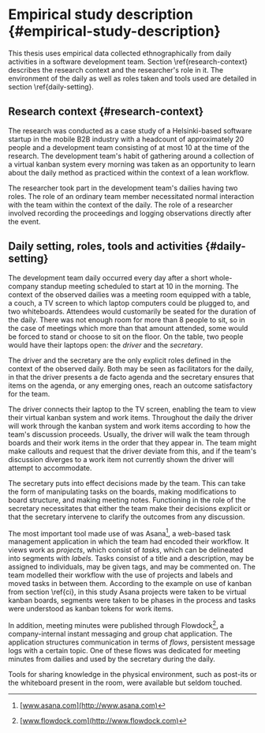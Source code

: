 
# Empirical study description {#empirical-study-description}

This thesis uses empirical data collected ethnographically from daily activities in a software development team. Section \ref{research-context} describes the research context and the researcher's role in it. The environment of the daily as well as roles taken and tools used are detailed in section \ref{daily-setting}.

## Research context {#research-context}

The research was conducted as a case study of a Helsinki-based software startup in the mobile B2B industry with a headcount of approximately 20 people and a development team consisting of at most 10 at the time of the research. The development team's habit of gathering around a collection of a virtual kanban system every morning was taken as an opportunity to learn about the daily method as practiced within the context of a lean workflow.

The researcher took part in the development team's dailies having two roles. The role of an ordinary team member necessitated normal interaction with the team within the context of the daily. The role of a researcher involved recording the proceedings and logging observations directly after the event.

## Daily setting, roles, tools and activities {#daily-setting}

The development team daily occurred every day after a short whole-company standup meeting scheduled to start at 10 in the morning. The context of the observed dailies was a meeting room equipped with a table, a couch, a TV screen to which laptop computers could be plugged to, and two whiteboards. Attendees would customarily be seated for the duration of the daily. There was not enough room for more than 8 people to sit, so in the case of meetings which more than that amount attended, some would be forced to stand or choose to sit on the floor. On the table, two people would have their laptops open: the *driver* and the *secretary*.

The driver and the secretary are the only explicit roles defined in the context of the observed daily. Both may be seen as facilitators for the daily, in that the driver presents a de facto agenda and the secretary ensures that items on the agenda, or any emerging ones, reach an outcome satisfactory for the team.

The driver connects their laptop to the TV screen, enabling the team to view their virtual kanban system and work items. Throughout the daily the driver will work through the kanban system and work items according to how the team's discussion proceeds. Usually, the driver will walk the team through boards and their work items in the order that they appear in. The team might make callouts and request that the driver deviate from this, and if the team's discussion diverges to a work item not currently shown the driver will attempt to accommodate.

The secretary puts into effect decisions made by the team. This can take the form of manipulating tasks on the boards, making modifications to board structure, and making meeting notes. Functioning in the role of the secretary necessitates that either the team make their decisions explicit or that the secretary intervene to clarify the outcomes from any discussion.

The most important tool made use of was Asana[^asana], a web-based task management application in which the team had encoded their workflow. It views work as *projects*, which consist of *tasks*, which can be delineated into segments with *labels*. Tasks consist of a title and a description, may be assigned to individuals, may be given tags, and may be commented on. The team modelled their workflow with the use of projects and labels and moved tasks in between them. According to the example on use of kanban from section \ref{ci}, in this study Asana projects were taken to be virtual kanban boards, segments were taken to be phases in the process and tasks were understood as kanban tokens for work items.

In addition, meeting minutes were published through Flowdock[^flowdock], a company-internal instant messaging and group chat application. The application structures communication in terms of *flows*, persistent message logs with a certain topic. One of these flows was dedicated for meeting minutes from dailies and used by the secretary during the daily.

Tools for sharing knowledge in the physical environment, such as post-its or the whiteboard present in the room, were available but seldom touched.

<!-- TODO: Screencap / graph of asana here -->

[^asana]: [www.asana.com](http://www.asana.com)
[^flowdock]: [www.flowdock.com](http://www.flowdock.com)
